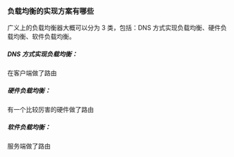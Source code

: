 ### 负载均衡的实现方案有哪些

广义上的负载均衡器大概可以分为 3 类，包括：DNS 方式实现负载均衡、硬件负载均衡、软件负载均衡。

##### DNS 方式实现负载均衡：

在客户端做了路由

##### 硬件负载均衡：

有一个比较厉害的硬件做了路由

##### 软件负载均衡：

服务端做了路由 